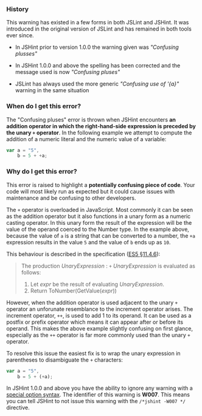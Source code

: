 <!---
{
    "titles": [
        "Confusing pluses",
        "Confusing plusses",
        "W007"
    ],
    "slugs": [
        "confusing-pluses",
        "confusing-plusses",
        "w007"
    ],
    "linters": [
        "jslint",
        "jshint"
    ],
    "author": "jallardice"
}
-->

### History

This warning has existed in a few forms in both JSLint and JSHint. It was
introduced in the original version of JSLint and has remained in both tools ever
since.

 - In JSHint prior to version 1.0.0 the warning given was *"Confusing plusses"*

 - In JSHint 1.0.0 and above the spelling has been corrected and the message
   used is now *"Confusing pluses"*

 - JSLint has always used the more generic *"Confusing use of '{a}"* warning in
   the same situation

### When do I get this error?

The "Confusing pluses" error is thrown when JSHint encounters **an addition
operator in which the right-hand-side expression is preceded by the unary `+`
operator**. In the following example we attempt to compute the addition of a
numeric literal and the numeric value of a variable:

<!---
{
    "linter": "jshint"
}
-->
```javascript
var a = "5",
    b = 5 + +a;
```

### Why do I get this error?

This error is raised to highlight a **potentially confusing piece of code**.
Your code will most likely run as expected but it could cause issues with
maintenance and be confusing to other developers.

The `+` operator is overloaded in JavaScript. Most commonly it can be seen as
the addition operator but it also functions in a unary form as a numeric casting
operator. In this unary form the result of the expression will be the value of
the operand coerced to the Number type. In the example above, because the value
of `a` is a string that can be converted to a number, the `+a` expression
results in the value `5` and the value of `b` ends up as `10`.

This behaviour is described in the specification ([ES5
&sect;11.4.6][es5-11.4.6]):

> The production *UnaryExpression* : `+` *UnaryExpression* is evaluated as
> follows:
> 1. Let *expr* be the result of evaluating *UnaryExpression*.
> 2. Return ToNumber(GetValue(*expr*))

However, when the addition operator is used adjacent to the unary `+` operator
an unforunate resemblance to the increment operator arises. The increment
operator, `++`, is used to add 1 to its operand. It can be used as a postfix or
prefix operator which means it can appear after or before its operand. This
makes the above example slightly confusing on first glance, especially as the
`++` operator is far more commonly used than the unary `+` operator.

To resolve this issue the easiest fix is to wrap the unary expression in
parentheses to disambiguate the `+` characters:

<!---
{
    "linter": "jshint"
}
-->
```javascript
var a = "5",
    b = 5 + (+a);
```

In JSHint 1.0.0 and above you have the ability to ignore any warning with a
[special option syntax][jshintopts]. The identifier of this
warning is **W007**. This means you can tell JSHint to not issue this warning
with the `/*jshint -W007 */` directive.

[es5-11.4.6]: http://es5.github.io/#x11.4.6
[jshintopts]: http://jshint.com/docs/#options
